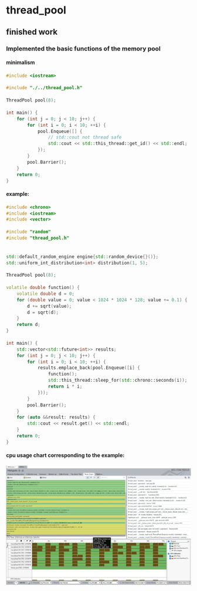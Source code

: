 # thread_pool

## finished work

### Implemented the basic functions of the memory pool

#### minimalism
```c++
#include <iostream>

#include "./../thread_pool.h"

ThreadPool pool(8);

int main() {
    for (int j = 0; j < 10; j++) {
        for (int i = 0; i < 10; ++i) {
            pool.Enqueue([] {
                // std::cout not thread safe
                std::cout << std::this_thread::get_id() << std::endl;
            });
        }
        pool.Barrier();
    }
    return 0;
}
```

#### example:
```c++
#include <chrono>
#include <iostream>
#include <vector>

#include "random"
#include "thread_pool.h"


std::default_random_engine engine{std::random_device{}()};
std::uniform_int_distribution<int> distribution(1, 5);

ThreadPool pool(8);

volatile double function() {
    volatile double d = 0;
    for (double value = 0; value < 1024 * 1024 * 128; value += 0.1) {
        d += sqrt(value);
        d = sqrt(d);
    }
    return d;
}

int main() {
    std::vector<std::future<int>> results;
    for (int j = 0; j < 10; j++) {
        for (int i = 0; i < 10; ++i) {
            results.emplace_back(pool.Enqueue([i] {
                function();
                std::this_thread::sleep_for(std::chrono::seconds(i));
                return i * i;
            }));
        }
        pool.Barrier();
    }
    for (auto &&result: results) {
        std::cout << result.get() << std::endl;
    }
    return 0;
}
```
#### cpu usage chart corresponding to the example:
<img src="./images/frame_graph.jpg">